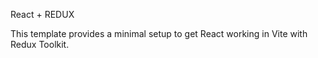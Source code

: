 React + REDUX


This template provides a minimal setup to get React working in Vite with Redux Toolkit.

